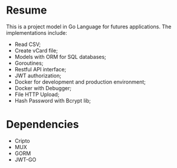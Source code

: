 # Resume

This is a project model in Go Language for futures applications. The implementations include:
- Read CSV;
- Create vCard file;
- Models with ORM for SQL databases;
- Goroutines;
- Restful API interface;
- JWT authorization;
- Docker for development and production environment;
- Docker with Debugger;
- File HTTP Upload;
- Hash Password with Bcrypt lib;

# Dependencies
- Cripto
- MUX
- GORM
- JWT-GO


